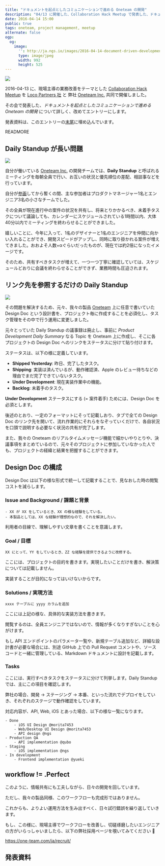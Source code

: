 ```yaml
---
title: "ドキュメントを起点としたコミュニケーションで進める Oneteam の開発"
description: "04/13 に開催した、Collaboration Hack Meetup で発表した、ドキュメントを起点としたコミュニケーションで進める Oneteam の開発について"
date: 2016-04-14 15:00
public: true
tags: oneteam, project management, meetup
alternate: false
ogp:
  og:
    image:
      '': http://ja.ngs.io/images/2016-04-14-document-driven-development/1.jpg
      type: image/jpeg
      width: 992
      height: 525
---
```


![](2016-04-14-document-driven-development/1.jpg)

2016-04-13 に、現場主導の業務改善をテーマとした [Collaboration Hack Meetup] を [Loco Partners 社] と 弊社 [Oneteam Inc.] 共同で開催しました。

その会で発表した、_ドキュメントを起点としたコミュニケーションで進める Oneteam の開発_ について詳しく、改めてエントリーにします。

発表資料は、このエントリーの[末尾]に埋め込んでいます。　

READMORE

## Daily Standup が長い問題

![](2016-04-14-document-driven-development/ds.jpg)

自分が働いている [Oneteam Inc.] の開発チームでは、**Daily Standup** と呼ばれるミーティングを毎朝全員で行い、お互いの状況と優先順位の差配、相談事などを行っています。

自分が[参画]してから暫くの間、主な参加者はプロダクトマネージャー1名とエンジニア3名の小さなチームでした。

その全員が現在進行中の案件の状況を共有し、将来とりかかるべき、未着手タスクについて議論しても、カレンダーにスケジュールされている1時間以内、大体40分以内でミーティングを終わらせることができました。

嬉しいことに、今年に入って、1名のデザイナーと1名のエンジニアを仲間に向かい入れることができ、開発スピードがアップし、同時に取り掛かれる案件が増えてきました。おおよそ人数+αぐらいだったものが、現在では約2倍になったイメージです。

そのため、共有すべきタスクが増えて、一つ一つ丁寧に確認していては、スケジュールどおりに会議を終わらせることができず、業務時間も圧迫されます。

## リンク先を参照するだけの Daily Standup

![](2016-04-14-document-driven-development/doc.jpg)

その問題を解決するため、元々、我々の製品 [Oneteam] 上に任意で書いていた Design Doc という設計書を、プロジェクト毎に作成することを必須化し、タスク管理をその中で行う運用に変更しました。

元々とっていた Daily Standup の議事録は廃止し、事前に _Product Development Daily Summary_ なる Topic を Oneteam 上に作成し、そこに各プロジェクトの Design Doc へのリンクをステータスに分けて貼り付けます。

ステータスは、以下の様に定義しています。

- **Shipped Yesterday**: 昨日、完了したタスク。
- **Shipping**: 実装は済んでいるが、動作確認済、Apple のレビュー待ちなどの理由でまだ完了できていないタスク。
- **Under Development**: 現在実装作業中の機能。
- **Backlog**: 未着手のタスク。

**Under Development** ステータスにする (= 案件着手) ためには、Design Doc を必須とします。

後述のとおり、一定のフォーマットにそって記載しおり、タブで全ての Design Doc のリンク先を開いて、流れ作業的にそれらをなぞっていくだけで、各自状況を口頭で説明する必要なく状況の共有が完了します。

また、我々の Oneteam のリアルタイムメッセージ機能で細かいやりとりや、決議事項をまとめているので、元々そのプロジェクトに参加していなかった人でも、プロジェクトの経緯と結果を把握することができます。

## Design Doc の構成

Design Doc は以下の様な形式で統一して記載することで、見なおした時の閲覧コストを減らします。

### Issue and Background / 課題と背景

```
- XX が XX をしているとき、XX の様な経験をしている。
- 本製品としては、XX な経験が理想的なので、それを解決したい。
```

利用者の目線で、理解しやすい文章を書くことを意識します。

### Goal / 目標

```
XX にとって、YY をしているとき、ZZ な経験を提供できるように改修する。
```

ここには、プロジェクトの目的を書きます。実現したいことだけを書き、解決策については記載しません。

実装することが目的になってはいけないからです。

### Solutions / 実現方法

```
xxxx テーブルに yyyy カラムを追加
```

ここには上記の様な、具体的な実装方法を書きます。

閲覧するのは、全員エンジニアではないので、情報が多くなりすぎないことを心がけます。

もし API エンドポイントのパラメータ一覧や、新規テーブル追加など、詳細な設計書が必要な場合には、別途 GitHub 上での Pull Request コメントや、ソースコードと一緒に管理している、Markdown ドキュメントに設計を記載します。

### Tasks

ここには、実行すべきタスクをステータスに分けて列挙します。Daily Standup では、主にこの項目を確認します。

弊社の場合、開発 -> ステージング -> 本番、といった流れでデプロイをしていき、それぞれのステージで動作確認をしています。

対応内容が、API, Web, iOS とあった場合、以下の様な一覧になります。

```
- Done
    - iOS UI Design @morita7453
    - Web/Desktop UI Design @morita7453
    - API design @ngs
- Production QA
    - API implementation @qubo
- Staging
    - iOS implementation @ngs
- In development
    - Frontend implementation @yueki
```

## workflow != .Perfect

このように、情報共有にも工夫しながら、日々の開発を回しています。

ただし、我々の製品同様、このワークフローも完成形ではありません。

これからも、よりよい運用方法を生み出すべく、日々試行錯誤を繰り返していきます。

もし、この様に、現場主導でワークフローを改善し、切磋琢磨したいエンジニアの方がいらっしゃいましたら、以下の弊社採用ページを覗いてみてください :pray:

https://one-team.com/ja/recruit/

## 発表資料

<script async class="speakerdeck-embed" data-id="8ae7ad4abde340358cbbd36162155a8d" data-ratio="1.33333333333333" src="//speakerdeck.com/assets/embed.js"></script>


[Loco Partners 社]: http://loco-partners.com/
[Collaboration Hack Meetup]: http://connpass.com/event/28624/
[Oneteam Inc.]: https://one-team.com/ja/
[Oneteam]: https://one-team.com/ja/
[参画]: /2015/08/01/hello-oneteam/
[末尾]: /2016/04/14/document-driven-development/#発表資料
